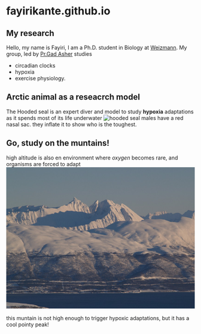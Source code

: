 # fayirikante.github.io
## My research

Hello, my name is Fayiri, I am a Ph.D. student in Biology
at [Weizmann](https://www.weizmann.ac.il/pages/).
My group, led by [Pr.Gad Asher](https://www.weizmann.ac.il/Biomolecular_Sciences/Asher/home) studies 
- circadian clocks 
- hypoxia
- exercise physiology.

## Arctic animal as a reseacrch model

The Hooded seal is an expert diver and model to study **hypoxia** adaptations as it spends most of its life underwater
![hooded seal](https://critter.science/wp-content/uploads/2022/05/hs1a-1180x520.jpg)
males have a red nasal sac. they inflate it to show who is the toughest.

## Go, study on the muntains!

high altitude is also en environment where *oxygen* becomes rare, and organisms are forced to adapt
![my pointiest mountain](P2154472_hamperokken.jpg)

this muntain is not high enough to trigger hypoxic adaptations, but it has a cool pointy peak!


